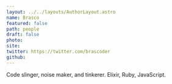 ```yaml
---
layout: ../../layouts/AuthorLayout.astro
name: Brasco
featured: false
path: people
draft: false
photo: 
site: 
twitter: https://twitter.com/brascoder
github: 
---
```


Code slinger, noise maker, and tinkerer. Elixir, Ruby, JavaScript.  